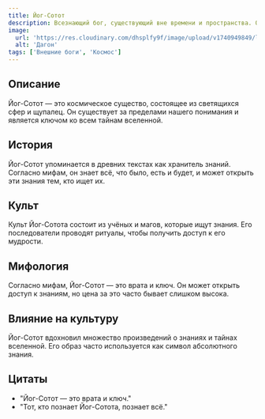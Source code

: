 ```yaml
---
title: Йог-Сотот
description: Всезнающий бог, существующий вне времени и пространства. Он знает всё, что было, есть и будет.
image:
  url: 'https://res.cloudinary.com/dhsplfy9f/image/upload/v1740949849/lovecraft/gmt5aqpwe7jsuprgm6cs.jpg'
  alt: 'Дагон'
tags: ['Внешние боги', 'Космос']
---
```


## Описание

Йог-Сотот — это космическое существо, состоящее из светящихся сфер и щупалец. Он существует за пределами нашего понимания и является ключом ко всем тайнам вселенной.

## История

Йог-Сотот упоминается в древних текстах как хранитель знаний. Согласно мифам, он знает всё, что было, есть и будет, и может открыть эти знания тем, кто ищет их.

## Культ

Культ Йог-Сотота состоит из учёных и магов, которые ищут знания. Его последователи проводят ритуалы, чтобы получить доступ к его мудрости.

## Мифология

Согласно мифам, Йог-Сотот — это врата и ключ. Он может открыть доступ к знаниям, но цена за это часто бывает слишком высока.

## Влияние на культуру

Йог-Сотот вдохновил множество произведений о знаниях и тайнах вселенной. Его образ часто используется как символ абсолютного знания.

## Цитаты

- "Йог-Сотот — это врата и ключ."
- "Тот, кто познает Йог-Сотота, познает всё."
